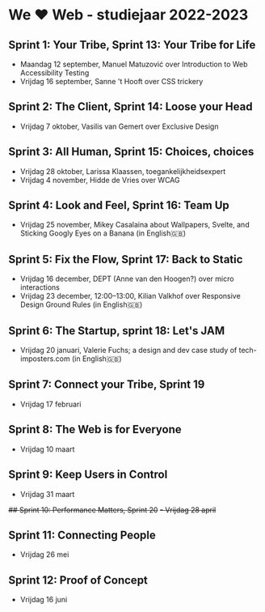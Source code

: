 # We ♥ Web - studiejaar 2022-2023

##  Sprint 1: Your Tribe, Sprint 13: Your Tribe for Life
- Maandag 12 september, Manuel Matuzović over Introduction to Web Accessibility Testing 
- Vrijdag 16 september, Sanne 't Hooft over CSS trickery 

## Sprint 2: The Client, Sprint 14: Loose your Head
- Vrijdag 7 oktober, Vasilis van Gemert over Exclusive Design

## Sprint 3: All Human, Sprint 15: Choices, choices
- Vrijdag 28 oktober, Larissa Klaassen, toegankelijkheidsexpert
- Vrijdag 4 november, Hidde de Vries over WCAG

## Sprint 4: Look and Feel, Sprint 16: Team Up
- Vrijdag 25 november, Mikey Casalaina about Wallpapers, Svelte, and Sticking Googly Eyes on a Banana (in English🇬🇧)

## Sprint 5: Fix the Flow, Sprint 17: Back to Static
- Vrijdag 16 december, DEPT (Anne van den Hoogen?) over micro interactions 
- Vrijdag 23 december, 12:00–13:00, Kilian Valkhof over Responsive Design Ground Rules (in English🇬🇧)

## Sprint 6: The Startup, sprint 18: Let's JAM
- Vrijdag 20 januari, Valerie Fuchs; a design and dev case study of tech-imposters.com (in English🇬🇧)

## Sprint 7: Connect your Tribe, Sprint 19
- Vrijdag 17 februari

## Sprint 8: The Web is for Everyone
- Vrijdag 10 maart

## Sprint 9: Keep Users in Control
- Vrijdag 31 maart

~~## Sprint 10: Performance Matters, Sprint 20~~
~~- Vrijdag 28 april~~

## Sprint 11: Connecting People
- Vrijdag 26 mei

## Sprint 12: Proof of Concept
- Vrijdag 16 juni

